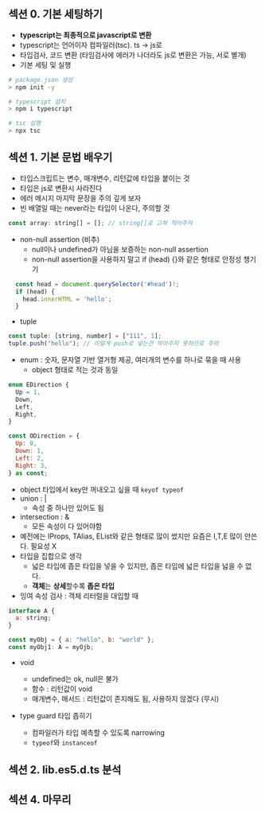 ## 섹션 0. 기본 세팅하기

- **typescript는 최종적으로 javascript로 변환**
- typescript는 언어이자 컴파일러(tsc). ts -> js로
- 타입검사, 코드 변환 (타임검사에 에러가 나더라도 js로 변환은 가능, 서로 별개)
- 기본 세팅 및 실행

```bash
# package.json 생성
> npm init -y

# typescript 설치
> npm i typescript

# tsc 실행
> npx tsc
```

## 섹션 1. 기본 문법 배우기

- 타입스크립트는 변수, 매개변수, 리턴값에 타입을 붙이는 것
- 타입은 js로 변환시 사라진다
- 에러 메시지 마지막 문장을 주의 깊게 보자
- 빈 배열일 때는 never라는 타입이 나온다, 주의할 것

```js
const array: string[] = []; // string[]로 고쳐 적어주자
```

- non-null assertion (비추)
  - null이나 undefined가 아님을 보증하는 non-null assertion
  - non-null assertion을 사용하지 말고 if (head) {}와 같은 형태로 안정성 챙기기

```js
  const head = document.querySelector('#head')!;
  if (head) {
    head.innerHTML = 'hello';
  }
```

- tuple

```js
const tuple: [string, number] = ["111", 1];
tuple.push("hello"); // 이렇게 push로 넣는건 막아주지 못하므로 주의
```

- enum : 숫자, 문자열 기반 열거형 제공, 여러개의 변수를 하나로 묶을 때 사용
  - object 형태로 적는 것과 동일

```js
enum EDirection {
  Up = 1,
  Down,
  Left,
  Right,
}

const ODirection = {
  Up: 0,
  Down: 1,
  Left: 2,
  Right: 3,
} as const;
```

- object 타입에서 key만 꺼내오고 싶을 때 `keyof typeof`
- union : |
  - 속성 중 하나만 있어도 됨
- intersection : &
  - 모든 속성이 다 있어야함
- 예전에는 IProps, TAlias, EList와 같은 형태로 많이 썼지만 요즘은 I,T,E 많이 안쓴다. 필요성 X
- 타입을 집합으로 생각
  - 넓은 타입에 좁은 타입을 넣을 수 있지만, 좁은 타입에 넓은 타입을 넗을 수 없다.
  - **객체**는 **상세**할수록 **좁은 타입**
- 잉여 속성 검사 : 객체 리터럴을 대입할 때

```js
interface A {
  a: string;
}

const myObj = { a: "hello", b: "world" };
const myObj1: A = myOjb;
```

- void

  - undefined는 ok, null은 불가
  - 함수 : 리턴값이 void
  - 매개변수, 매서드 : 리턴값이 존지해도 됨, 사용하지 않겠다 (무시)

- type guard 타입 좁히기
  - 컴파일러가 타입 예측할 수 있도록 narrowing
  - `typeof`와 `instanceof`

## 섹션 2. lib.es5.d.ts 분석

## 섹션 4. 마무리
